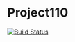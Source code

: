 # Project110

[![Build Status](https://travis-ci.org/pesca/CSE110-Lab6.svg?branch=master)](https://travis-ci.org/pesca/CSE110-Lab6)
